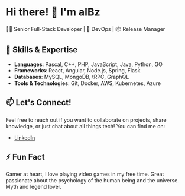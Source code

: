 # Hi there! 👋 I'm alBz
👨‍💻 Senior Full-Stack Developer | 🚀 DevOps | 📦 Release Manager

## 🚀 Skills & Expertise
- **Languages**:  Pascal, C++, PHP, JavaScript, Java, Python, GO 
- **Frameworks**: React, Angular, Node.js, Spring, Flask
- **Databases**: MySQL, MongoDB, tRPC, GraphQL
- **Tools & Technologies**: Git, Docker, AWS, Kubernetes, Azure

## 📫 Let's Connect!
Feel free to reach out if you want to collaborate on projects, share knowledge, or just chat about all things tech! You can find me on:
- [LinkedIn](https://www.linkedin.com/in/albertobarrago)

## ⚡ Fun Fact
Gamer at heart, I love playing video games in my free time.
Great passionate about the psychology of the human being and the universe. Myth and legend lover.
